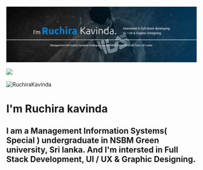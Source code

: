  ![RuchiraKavinda](my1.png)<br>
 <p><img src="https://github.com/vimalverma558/vimalverma558/blob/v2/img/hello.gif" width="20%"></p> 
 <p align="left"> <img src="https://komarev.com/ghpvc/?username=RuchiraKavinda&color=blue" alt="RuchiraKavinda" /> </p>
 <h1>I'm Ruchira kavinda</h1>
 <h2> I am a Management Information Systems( Special ) undergraduate in NSBM Green university, Sri lanka. And I'm intersted in Full Stack Development, UI / UX & Graphic Designing.</h2>
